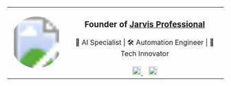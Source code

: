 <div align="center">
  <table>
    <tr>
      <td width="120">
        <a href="https://github.com/Jarvis-Professional">
          <svg width="120" height="120" viewBox="0 0 120 120" xmlns="http://www.w3.org/2000/svg">
            <defs>
              <clipPath id="avatarClip">
                <circle cx="60" cy="60" r="60" />
              </clipPath>
            </defs>
            <image clip-path="url(#avatarClip)" width="120" height="120" href="Pfp.png" />
          </svg>
        </a>
      </td>
      <td align="center">
        <h3>
          <b>Founder of 
            <a href="https://github.com/Jarvis-Professional">
              Jarvis Professional
            </a>
          </b>
        </h3>
        🤖 AI Specialist | 🛠 Automation Engineer | 🚀 Tech Innovator
        <br><br>
        <a href="https://github.com/Arnav3241">
          <img src="https://cdn-icons-png.flaticon.com/512/25/25231.png" width="20" />
        </a>
        &nbsp;&nbsp;
        <a href="https://www.youtube.com/@jarvis-v13">
          <img src="https://cdn-icons-png.flaticon.com/512/1384/1384060.png" width="20" />
        </a>
      </td>
    </tr>
  </table>
</div>
